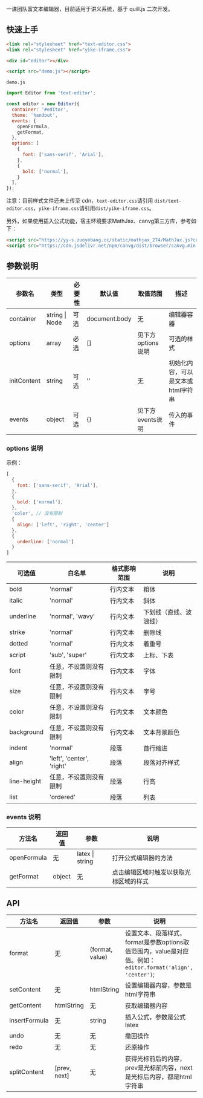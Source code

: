 一课团队富文本编辑器，目前适用于讲义系统，基于 quill.js 二次开发。

## 快速上手

```html
<link rel="stylesheet" href="text-editor.css">
<link rel="stylesheet" href="yike-iframe.css">

<div id="editor"></div>

<script src="demo.js"></script>
```

`demo.js`

```javascript
import Editor from 'text-editor';

const editor = new Editor({
  container: '#editor',
  theme: 'handout',
  events: {
    openFormula,
    getFormat,
  },
  options: [
    {
      font: ['sans-serif', 'Arial'],
    },
    {
      bold: ['normal'],
    }
  ],
});
```

注意：目前样式文件还未上传至 cdn，`text-editor.css`请引用 `dist/text-editor.css`，`yike-iframe.css`请引用`dist/yike-iframe.css`。

另外，如果使用插入公式功能，宿主环境要求MathJax、canvg第三方库，参考如下：

```html
<script src="https://yy-s.zuoyebang.cc/static/mathjax_274/MathJax.js?config=default-full-min"></script>
<script src="https://cdn.jsdelivr.net/npm/canvg/dist/browser/canvg.min.js"></script>
```

## 参数说明

| 参数名      | 类型           | 必要性 | 默认值        | 取值范围          | 描述                               |
| ----------- | -------------- | ------ | ------------- | ----------------- | ---------------------------------- |
| container   | string \| Node | 可选   | document.body | 无                | 编辑器容器                         |
| options     | array          | 必选   | []            | 见下方options说明 | 可选的样式                         |
| initContent | string         | 可选   | ''            | 无                | 初始化内容，可以是文本或html字符串 |
| events      | object         | 可选   | {}            | 见下方events说明  | 传入的事件                         |

### options 说明

示例：

```javascript
[
  {
    font: ['sans-serif', 'Arial'],
  },
  {
    bold: ['normal'],
  },
  'color', // 没有限制
  {
    align: ['left', 'right', 'center']
  },
  {
    underline: ['normal']
  }
]
```



| 可选值      | 白名单                    | 格式影响范围 | 说明                   |
| ----------- | ------------------------- | ------------ | ---------------------- |
| bold        | 'normal'                  | 行内文本     | 粗体                   |
| italic      | 'normal'                  | 行内文本     | 斜体                   |
| underline   | 'normal', 'wavy'          | 行内文本     | 下划线（直线、波浪线） |
| strike      | 'normal'                  | 行内文本     | 删除线                 |
| dotted      | 'normal'                  | 行内文本     | 着重号                 |
| script      | 'sub', 'super'            | 行内文本     | 上标、下表             |
| font        | 任意，不设置则没有限制    | 行内文本     | 字体                   |
| size        | 任意，不设置则没有限制    | 行内文本     | 字号                   |
| color       | 任意，不设置则没有限制    | 行内文本     | 文本颜色               |
| background  | 任意，不设置则没有限制    | 行内文本     | 文本背景颜色           |
| indent      | 'normal'                  | 段落         | 首行缩进               |
| align       | 'left', 'center', 'right' | 段落         | 段落对齐样式           |
| line-height | 任意，不设置则没有限制    | 段落         | 行高                   |
| list        | 'ordered'                 | 段落         | 列表                   |

### events 说明

| 方法名      | 返回值 | 参数            | 说明                                   |
| ----------- | ------ | --------------- | -------------------------------------- |
| openFormula | 无     | latex \| string | 打开公式编辑器的方法                   |
| getFormat   | object | 无              | 点击编辑区域时触发以获取光标区域的样式 |

## API

| 方法名        | 返回值       | 参数            | 说明                                                         |
| ------------- | ------------ | --------------- | ------------------------------------------------------------ |
| format        | 无           | (format, value) | 设置文本、段落样式，format是参数options取值范围内，value是对应值。例如：`editor.format('align', 'center')`; |
| setContent    | 无           | htmlString      | 设置编辑器内容，参数是html字符串                             |
| getContent    | htmlString   | 无              | 获取编辑器内容                                               |
| insertFormula | 无           | string          | 插入公式，参数是公式latex                                    |
| undo          | 无           | 无              | 撤回操作                                                     |
| redo          | 无           | 无              | 还原操作                                                     |
| splitContent  | [prev, next] | 无              | 获得光标前后的内容，prev是光标前内容，next是光标后内容，都是html字符串 |


